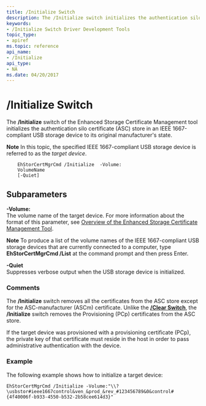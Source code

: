 ```yaml
---
title: /Initialize Switch
description: The /Initialize switch initializes the authentication silo certificate (ASC) store in an IEEE 1667-compliant USB storage device to its original manufacturer's state.
keywords:
- /Initialize Switch Driver Development Tools
topic_type:
- apiref
ms.topic: reference
api_name:
- /Initialize
api_type:
- NA
ms.date: 04/20/2017
---
```


# /Initialize Switch


The **/Initialize** switch of the Enhanced Storage Certificate Management tool initializes the authentication silo certificate (ASC) store in an IEEE 1667-compliant USB storage device to its original manufacturer's state.

**Note**  In this topic, the specified IEEE 1667-compliant USB storage device is referred to as the *target device*.



```
    EhStorCertMgrCmd /Initialize  -Volume:
    VolumeName 
    [-Quiet]
```

## <span id="Subparameters"></span><span id="subparameters"></span><span id="SUBPARAMETERS"></span>Subparameters


<span id="_______-Volume_______"></span><span id="_______-volume_______"></span><span id="_______-VOLUME_______"></span> **-Volume:**   
The volume name of the target device. For more information about the format of this parameter, see [Overview of the Enhanced Storage Certificate Management Tool](overview-of-the-enhanced-storage-certificate-management-tool.md).

**Note**  To produce a list of the volume names of the IEEE 1667-compliant USB storage devices that are currently connected to a computer, type **EhStorCertMgrCmd /List** at the command prompt and then press Enter.



<span id="_______-Quiet______"></span><span id="_______-quiet______"></span><span id="_______-QUIET______"></span> **-Quiet**   
Suppresses verbose output when the USB storage device is initialized.

### <span id="comments"></span><span id="COMMENTS"></span>Comments

The **/Initialize** switch removes all the certificates from the ASC store except for the ASC-manufacturer (ASCm) certificate. Unlike the [**/Clear Switch**](-clear-switch.md), the **/Initialize** switch removes the Provisioning (PCp) certificates from the ASC store.

If the target device was provisioned with a provisioning certificate (PCp), the private key of that certificate must reside in the host in order to pass administrative authentication with the device.

### <span id="example"></span><span id="EXAMPLE"></span>Example

The following example shows how to initialize a target device:

```
EhStorCertMgrCmd /Initialize -Volume:"\\?\usbstor#ieee1667control&ven_&prod_&rev_#123456789&0&control#{4f40006f-b933-4550-b532-2b58cee614d3}"
```









